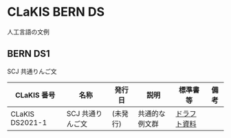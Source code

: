 # CLaKIS BERN DS

人工言語の文例

## BERN DS1

SCJ 共通りんご文

| CLaKIS 番号     | 名称             | 発行日   | 説明           | 標準書等                                                                                              | 備考 |
| --------------- | ---------------- | -------- | -------------- | ----------------------------------------------------------------------------------------------------- | ---- |
| CLaKIS DS2021-1 | SCJ 共通りんご文 | (未発行) | 共通的な例文群 | [ドラフト資料](https://docs.google.com/document/d/1jluz_3rTq8C4vPK1vE_btYprZ7IYePTU00LS-J9mt-E/edit#) |      |
